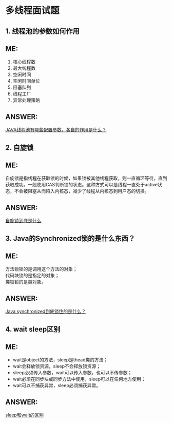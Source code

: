 # 多线程面试题  
## 1. 线程池的参数如何作用  

ME:  
---  
1. 核心线程数  
2. 最大线程数  
3. 空闲时间  
4. 空闲时间单位  
5. 阻塞队列  
6. 线程工厂  
7. 异常处理策略  

ANSWER:  
---  
[JAVA线程池有哪些配置参数，各自的作用是什么？](https://www.cnblogs.com/yefeng654321/articles/11253842.html)  

## 2. 自旋锁  

ME:  
---  
自旋锁是指线程在获取锁的时候，如果锁被其他线程获取，则一直循环等待，直到获取成功。一般使用CAS判断锁的状态。这种方式可以是线程一直处于active状态，不会被阻塞从而陷入内核态，减少了线程从内核态到用户态的切换。  

ANSWER:  
---  
[自旋锁到底是什么](https://www.jianshu.com/p/9d3660ad4358?utm_source=oschina-app)  

## 3. Java的Synchronized锁的是什么东西？  

ME:  
---  
方法锁锁的是调用这个方法的对象；  
代码块锁的是指定的对象；  
类锁锁的是类对象。  

ANSWER:  
---  
[Java synchronized到底锁住的是什么？](https://www.cnblogs.com/LearnAndGet/p/9365752.html)  

## 4. wait sleep区别  

ME:  
---  
+ wait是object的方法，sleep是thead类的方法；  
+ wait会释放锁资源，sleep不会释放锁资源；  
+ sleep必须传入参数，wait可以传入参数，也可以不传参数；  
+ wait必须在同步块或同步方法中使用，sleep可以在任何地方使用；  
+ wait可以不捕获异常，sleep必须捕获异常。  

ANSWER:  
---  
[sleep和wait的区别](https://www.jianshu.com/p/c83a119ef54a)  